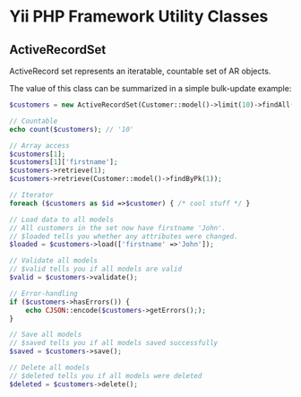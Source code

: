 # Yii PHP Framework Utility Classes

## ActiveRecordSet

ActiveRecord set represents an iteratable, countable set of AR objects.

The value of this class can be summarized in a simple bulk-update example:

```php
$customers = new ActiveRecordSet(Customer::model()->limit(10)->findAll());

// Countable
echo count($customers); // '10'

// Array access
$customers[1];
$customers[1]['firstname'];
$customers->retrieve(1);
$customers->retrieve(Customer::model()->findByPk(1));

// Iterator
foreach ($customers as $id =>$customer) { /* cool stuff */ }

// Load data to all models
// All customers in the set now have firstname 'John'.
// $loaded tells you whether any attributes were changed.
$loaded = $customers->load(['firstname' =>'John']);

// Validate all models
// $valid tells you if all models are valid
$valid = $customers->validate();

// Error-handling
if ($customers->hasErrors()) {
    echo CJSON::encode($customers->getErrors(););
}

// Save all models
// $saved tells you if all models saved successfully
$saved = $customers->save();

// Delete all models
// $deleted tells you if all models were deleted
$deleted = $customers->delete();

```